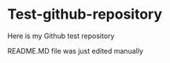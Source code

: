 # Test-github-repository
Here is my Github test repository 

README.MD file was just edited manually 
